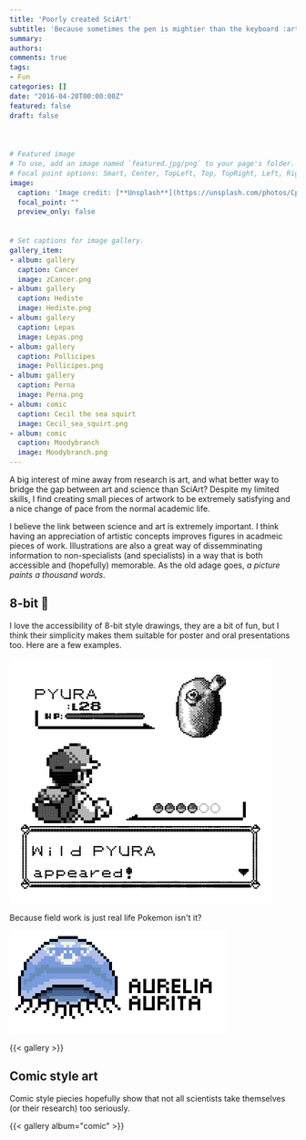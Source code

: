 ```yaml
---
title: 'Poorly created SciArt'
subtitle: 'Because sometimes the pen is mightier than the keyboard :art:'
summary: 
authors:
comments: true
tags:
- Fun
categories: []
date: "2016-04-20T00:00:00Z"
featured: false
draft: false



# Featured image
# To use, add an image named `featured.jpg/png` to your page's folder.
# Focal point options: Smart, Center, TopLeft, Top, TopRight, Left, Right, BottomLeft, Bottom, BottomRight
image:
  caption: 'Image credit: [**Unsplash**](https://unsplash.com/photos/CpkOjOcXdUY)'
  focal_point: ""
  preview_only: false


# Set captions for image gallery.
gallery_item:
- album: gallery
  caption: Cancer
  image: zCancer.png
- album: gallery
  caption: Hediste
  image: Hediste.png
- album: gallery
  caption: Lepas
  image: Lepas.png
- album: gallery
  caption: Pollicipes
  image: Pollicipes.png
- album: gallery
  caption: Perna
  image: Perna.png
- album: comic
  caption: Cecil the sea squirt
  image: Cecil_sea_squirt.png
- album: comic
  caption: Moodybranch
  image: Moodybranch.png
---
```


A big interest of mine away from research is art, and what better way to bridge the gap between art and science than SciArt? Despite my limited skills, I find creating small pieces of artwork to be extremely satisfying and a nice change of pace from the normal academic life.

I believe the link between science and art is extremely important. I think having an appreciation of artistic concepts improves figures in acadmeic pieces of work. Illustrations are also a great way of dissemminating information to non-specialists (and specialists) in a way that is both accessible and (hopefully) memorable. As the old adage goes, *a picture paints a thousand words*.

## 8-bit :space_invader:

I love the accessibility of 8-bit style drawings, they are a bit of fun, but I think their simplicity makes them suitable for poster and oral presentations too. Here are a few examples.

![When I finished sampling a species for my PhD](GIF/Pokemon_pyura.gif)

Because field work is just real life Pokemon isn't it?

![alt text](GIF/Aurelia.gif)

{{< gallery >}}

## Comic style art

Comic style piecies hopefully show that not all scientists take themselves (or their research) too seriously.

{{< gallery album="comic" >}}
